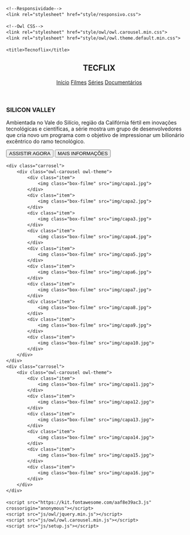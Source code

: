 <!DOCTYPE html>
<html lang="pt-br">
<head>
    <meta charset="UTF-8">
    <meta http-equiv="X-UA-Compatible" content="IE=edge">
    <meta name="viewport" content="width=device-width, initial-scale=1.0">
    <link rel="stylesheet" href="style/main.css">

    <!--Responsividade-->
    <link rel="stylesheet" href="style/responsivo.css">

    <!--Owl CSS-->
    <link rel="stylesheet" href="style/owl/owl.carousel.min.css">
    <link rel="stylesheet" href="style/owl/owl.theme.default.min.css">

    <title>Tecnoflix</title>
</head>
<body>
    <header>
        <div class="container">
            <h2 class="logo">TECFLIX</h2>
            <nav>
                <a href="#">Início</a>
                <a href="#">Filmes</a>
                <a href="#">Séries</a>
                <a href="#">Documentários</a>
            </nav>
        </div>
    </header>
    <main>
        <div class="filme-principal">
            <div class="container">
                <h3 class="titulo">SILICON VALLEY</h3>
                <p class="descricao">Ambientada no Vale do Silício, região da Califórnia fértil em inovações 
                    tecnológicas e científicas, a série mostra um grupo de desenvolvedores que cria novo um 
                    programa com o objetivo de impressionar um bilionário excêntrico do ramo tecnológico.</p>
                <div class="botoes">
                    <button role="button" class="botao">
                        <i class="fas fa-play"></i>
                        ASSISTIR AGORA
                    </button>
                    <button role="button" class="botao">
                        <i class="fas fa-info-circle"></i>
                        MAIS INFORMAÇÕES
                    </button>
                </div>
            </div>
        </div>
    </main>

    <div class="carrosel">
        <div class="owl-carousel owl-theme">
            <div class="item">
                <img class="box-filme" src="img/capa1.jpg">
            </div>
            <div class="item">
                <img class="box-filme" src="img/capa2.jpg">
            </div>
            <div class="item">
                <img class="box-filme" src="img/capa3.jpg">
            </div>
            <div class="item">
                <img class="box-filme" src="img/capa4.jpg">
            </div>
            <div class="item">
                <img class="box-filme" src="img/capa5.jpg">
            </div>
            <div class="item">
                <img class="box-filme" src="img/capa6.jpg">
            </div>
            <div class="item">
                <img class="box-filme" src="img/capa7.jpg">
            </div>
            <div class="item">
                <img class="box-filme" src="img/capa8.jpg">
            </div>
            <div class="item">
                <img class="box-filme" src="img/capa9.jpg">
            </div>
            <div class="item">
                <img class="box-filme" src="img/capa10.jpg">
            </div>
        </div>
    </div>
    <div class="carrosel">
        <div class="owl-carousel owl-theme">
            <div class="item">
                <img class="box-filme" src="img/capa11.jpg">
            </div>
            <div class="item">
                <img class="box-filme" src="img/capa12.jpg">
            </div>
            <div class="item">
                <img class="box-filme" src="img/capa13.jpg">
            </div>
            <div class="item">
                <img class="box-filme" src="img/capa14.jpg">
            </div>
            <div class="item">
                <img class="box-filme" src="img/capa15.jpg">
            </div>
            <div class="item">
                <img class="box-filme" src="img/capa16.jpg">
            </div>
        </div>
    </div>

    <script src="https://kit.fontawesome.com/aaf8e39ac3.js" crossorigin="anonymous"></script>
    <script src="js/owl/jquery.min.js"></script>
    <script src="js/owl/owl.carousel.min.js"></script>
    <script src="js/setup.js"></script>

</body>
</html>

